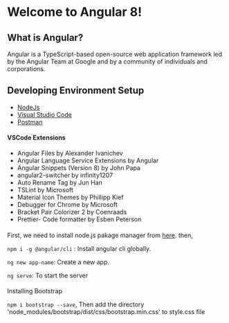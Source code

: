 # Welcome to Angular 8!
## What is Angular?
Angular is a TypeScript-based open-source web application framework led by the Angular Team at Google and by a community of individuals and corporations.

## Developing Environment Setup
- [NodeJs](https://nodejs.org/en/)
- [Visual Studio Code](https://code.visualstudio.com/)
- [Postman](https://www.getpostman.com/)
#### VSCode Extensions
- Angular Files by Alexander Ivanichev
- Angular Language Service Extensions by Angular
- Angular Snippets (Version 8) by John Papa
- angular2-switcher by infinity1207
- Auto Rename Tag by Jun Han
- TSLint by Microsoft
- Material Icon Themes by Phillipp Kief
- Debugger for Chrome by Microsoft
- Bracket Pair Colorizer 2 by Coenraads
- Prettier- Code formatter by Esben Peterson


####  
First, we need to install node.js pakage manager from [here]([https://nodejs.org/en/](https://nodejs.org/en/)). then,

`npm i -g @angular/cli` :  Install angular cli globally.

`ng new app-name`: Create a new app. 

`ng serve`: To start the server

####
Installing Bootstrap

`npm i bootstrap --save`, Then add the directory 'node_modules/bootstrap/dist/css/bootstrap.min.css' to style.css file

